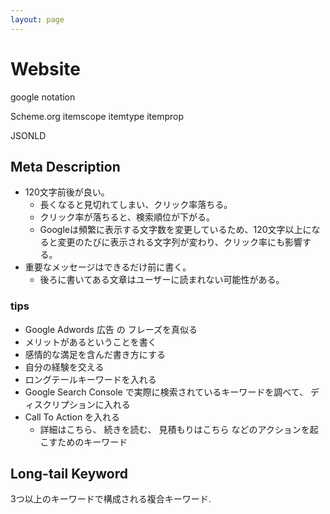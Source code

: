 ```yaml
---
layout: page
---
```


# Website


google notation

Scheme.org
itemscope
itemtype
itemprop

JSONLD


## Meta Description

* 120文字前後が良い。
    * 長くなると見切れてしまい、クリック率落ちる。
    * クリック率が落ちると、検索順位が下がる。
    * Googleは頻繁に表示する文字数を変更しているため、120文字以上になると変更のたびに表示される文字列が変わり、クリック率にも影響する。
* 重要なメッセージはできるだけ前に書く。
    * 後ろに書いてある文章はユーザーに読まれない可能性がある。

### tips

* Google Adwords 広告 の フレーズを真似る
* メリットがあるということを書く
* 感情的な満足を含んだ書き方にする
* 自分の経験を交える
* ロングテールキーワードを入れる
* Google Search Console で実際に検索されているキーワードを調べて、 ディスクリプションに入れる
* Call To Action を入れる
    * 詳細はこちら、 続きを読む、 見積もりはこちら などのアクションを起こすためのキーワード

## Long-tail Keyword

3つ以上のキーワードで構成される複合キーワード.

